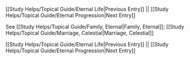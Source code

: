 [[Study Helps/Topical Guide/Eternal Life|Previous Entry]]  ||  [[Study Helps/Topical Guide/Eternal Progression|Next Entry]]

 See [[Study Helps/Topical Guide/Family, Eternal|Family, Eternal]]; [[Study Helps/Topical Guide/Marriage, Celestial|Marriage, Celestial]]

[[Study Helps/Topical Guide/Eternal Life|Previous Entry]]  ||  [[Study Helps/Topical Guide/Eternal Progression|Next Entry]]
